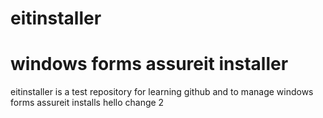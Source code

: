# eitinstaller
windows forms assureit installer
=================================

eitinstaller is a test repository for learning github and to manage windows forms assureit installs
hello change 2
